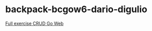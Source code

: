 # backpack-bcgow6-dario-digulio

[Full exercise CRUD Go Web](https://github.com/dariodiguliomeli/CRUD_GO)
